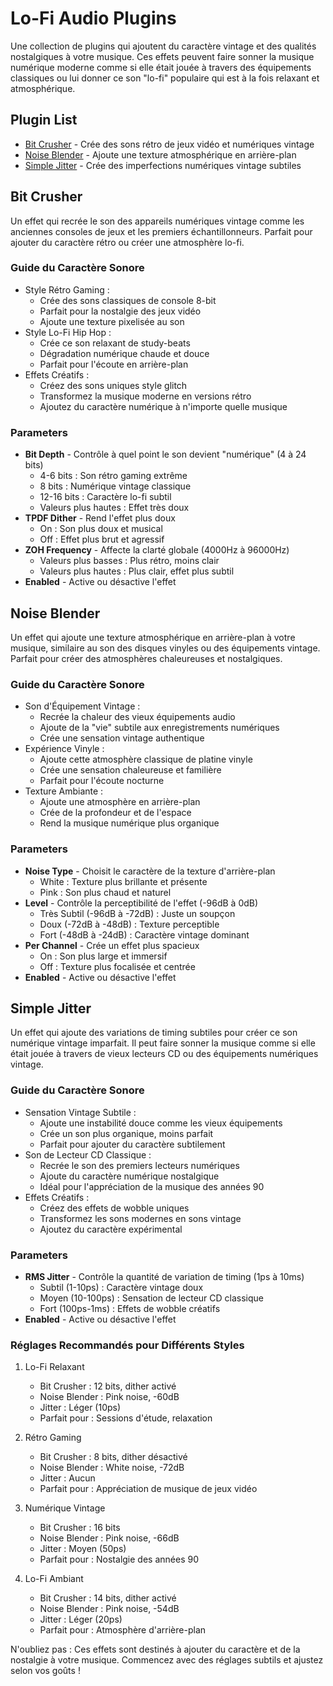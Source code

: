 # Lo-Fi Audio Plugins

Une collection de plugins qui ajoutent du caractère vintage et des qualités nostalgiques à votre musique. Ces effets peuvent faire sonner la musique numérique moderne comme si elle était jouée à travers des équipements classiques ou lui donner ce son "lo-fi" populaire qui est à la fois relaxant et atmosphérique.

## Plugin List

- [Bit Crusher](#bit-crusher) - Crée des sons rétro de jeux vidéo et numériques vintage
- [Noise Blender](#noise-blender) - Ajoute une texture atmosphérique en arrière-plan
- [Simple Jitter](#simple-jitter) - Crée des imperfections numériques vintage subtiles

## Bit Crusher

Un effet qui recrée le son des appareils numériques vintage comme les anciennes consoles de jeux et les premiers échantillonneurs. Parfait pour ajouter du caractère rétro ou créer une atmosphère lo-fi.

### Guide du Caractère Sonore
- Style Rétro Gaming :
  - Crée des sons classiques de console 8-bit
  - Parfait pour la nostalgie des jeux vidéo
  - Ajoute une texture pixelisée au son
- Style Lo-Fi Hip Hop :
  - Crée ce son relaxant de study-beats
  - Dégradation numérique chaude et douce
  - Parfait pour l'écoute en arrière-plan
- Effets Créatifs :
  - Créez des sons uniques style glitch
  - Transformez la musique moderne en versions rétro
  - Ajoutez du caractère numérique à n'importe quelle musique

### Parameters
- **Bit Depth** - Contrôle à quel point le son devient "numérique" (4 à 24 bits)
  - 4-6 bits : Son rétro gaming extrême
  - 8 bits : Numérique vintage classique
  - 12-16 bits : Caractère lo-fi subtil
  - Valeurs plus hautes : Effet très doux
- **TPDF Dither** - Rend l'effet plus doux
  - On : Son plus doux et musical
  - Off : Effet plus brut et agressif
- **ZOH Frequency** - Affecte la clarté globale (4000Hz à 96000Hz)
  - Valeurs plus basses : Plus rétro, moins clair
  - Valeurs plus hautes : Plus clair, effet plus subtil
- **Enabled** - Active ou désactive l'effet

## Noise Blender

Un effet qui ajoute une texture atmosphérique en arrière-plan à votre musique, similaire au son des disques vinyles ou des équipements vintage. Parfait pour créer des atmosphères chaleureuses et nostalgiques.

### Guide du Caractère Sonore
- Son d'Équipement Vintage :
  - Recrée la chaleur des vieux équipements audio
  - Ajoute de la "vie" subtile aux enregistrements numériques
  - Crée une sensation vintage authentique
- Expérience Vinyle :
  - Ajoute cette atmosphère classique de platine vinyle
  - Crée une sensation chaleureuse et familière
  - Parfait pour l'écoute nocturne
- Texture Ambiante :
  - Ajoute une atmosphère en arrière-plan
  - Crée de la profondeur et de l'espace
  - Rend la musique numérique plus organique

### Parameters
- **Noise Type** - Choisit le caractère de la texture d'arrière-plan
  - White : Texture plus brillante et présente
  - Pink : Son plus chaud et naturel
- **Level** - Contrôle la perceptibilité de l'effet (-96dB à 0dB)
  - Très Subtil (-96dB à -72dB) : Juste un soupçon
  - Doux (-72dB à -48dB) : Texture perceptible
  - Fort (-48dB à -24dB) : Caractère vintage dominant
- **Per Channel** - Crée un effet plus spacieux
  - On : Son plus large et immersif
  - Off : Texture plus focalisée et centrée
- **Enabled** - Active ou désactive l'effet

## Simple Jitter

Un effet qui ajoute des variations de timing subtiles pour créer ce son numérique vintage imparfait. Il peut faire sonner la musique comme si elle était jouée à travers de vieux lecteurs CD ou des équipements numériques vintage.

### Guide du Caractère Sonore
- Sensation Vintage Subtile :
  - Ajoute une instabilité douce comme les vieux équipements
  - Crée un son plus organique, moins parfait
  - Parfait pour ajouter du caractère subtilement
- Son de Lecteur CD Classique :
  - Recrée le son des premiers lecteurs numériques
  - Ajoute du caractère numérique nostalgique
  - Idéal pour l'appréciation de la musique des années 90
- Effets Créatifs :
  - Créez des effets de wobble uniques
  - Transformez les sons modernes en sons vintage
  - Ajoutez du caractère expérimental

### Parameters
- **RMS Jitter** - Contrôle la quantité de variation de timing (1ps à 10ms)
  - Subtil (1-10ps) : Caractère vintage doux
  - Moyen (10-100ps) : Sensation de lecteur CD classique
  - Fort (100ps-1ms) : Effets de wobble créatifs
- **Enabled** - Active ou désactive l'effet

### Réglages Recommandés pour Différents Styles

1. Lo-Fi Relaxant
   - Bit Crusher : 12 bits, dither activé
   - Noise Blender : Pink noise, -60dB
   - Jitter : Léger (10ps)
   - Parfait pour : Sessions d'étude, relaxation

2. Rétro Gaming
   - Bit Crusher : 8 bits, dither désactivé
   - Noise Blender : White noise, -72dB
   - Jitter : Aucun
   - Parfait pour : Appréciation de musique de jeux vidéo

3. Numérique Vintage
   - Bit Crusher : 16 bits
   - Noise Blender : Pink noise, -66dB
   - Jitter : Moyen (50ps)
   - Parfait pour : Nostalgie des années 90

4. Lo-Fi Ambiant
   - Bit Crusher : 14 bits, dither activé
   - Noise Blender : Pink noise, -54dB
   - Jitter : Léger (20ps)
   - Parfait pour : Atmosphère d'arrière-plan

N'oubliez pas : Ces effets sont destinés à ajouter du caractère et de la nostalgie à votre musique. Commencez avec des réglages subtils et ajustez selon vos goûts !